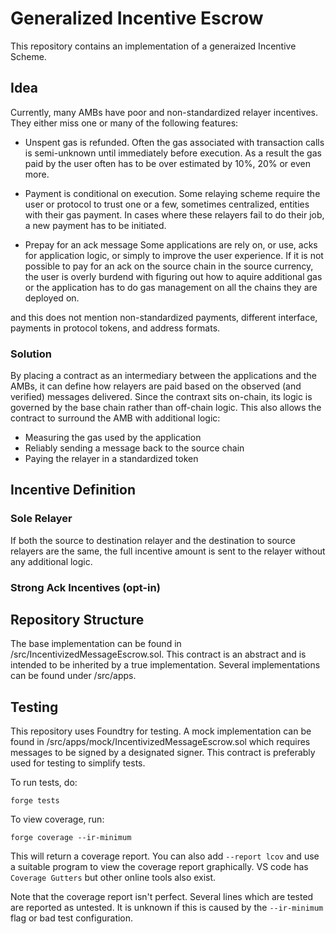 # Generalized Incentive Escrow

This repository contains an implementation of a generaized Incentive Scheme. 

## Idea

Currently, many AMBs have poor and non-standardized relayer incentives. They either miss one or many of the following features:

- Unspent gas is refunded.
Often the gas associated with transaction calls is semi-unknown until immediately before execution. As a result the gas paid by the user often has to be over estimated by 10%, 20% or even more.
  
- Payment is conditional on execution.
Some relaying scheme require the user or protocol to trust one or a few, sometimes centralized, entities with their gas payment. In cases where these relayers fail to do their job, a new payment has to be initiated.

- Prepay for an ack message
Some applications are rely on, or use, acks for application logic, or simply to improve the user experience. If it is not possible to pay for an ack on the source chain in the source currency, the user is overly burdend with figuring out how to aquire additional gas or the application has to do gas management on all the chains they are deployed on.

and this does not mention non-standardized payments, different interface, payments in protocol tokens, and address formats.

### Solution

By placing a contract as an intermediary between the applications and the AMBs, it can define how relayers are paid based on the observed (and verified) messages delivered. Since the contraxt sits on-chain, its logic is governed by the base chain rather than off-chain logic.
This also allows the contract to surround the AMB with additional logic:
- Measuring the gas used by the application
- Reliably sending a message back to the source chain
- Paying the relayer in a standardized token

## Incentive Definition

### Sole Relayer

If both the source to destination relayer and the destination to source relayers are the same, the full incentive amount is sent to the relayer without any additional logic. 

### Strong Ack Incentives (opt-in)

 




## Repository Structure

The base implementation can be found in /src/IncentivizedMessageEscrow.sol. This contract is an abstract and is intended to be inherited by a true implementation. Several implementations can be found under /src/apps.  

## Testing

This repository uses Foundtry for testing. A mock implementation can be found in /src/apps/mock/IncentivizedMessageEscrow.sol which requires messages to be signed by a designated signer. This contract is preferably used for testing to simplify tests.

To run tests, do:
```
forge tests
```

To view coverage, run:
```
forge coverage --ir-minimum
```

This will return a coverage report. You can also add `--report lcov` and use a suitable program to view the coverage report graphically. VS code has `Coverage Gutters` but other online tools also exist.

Note that the coverage report isn't perfect. Several lines which are tested are reported as untested. It is unknown if this is caused by the `--ir-minimum` flag or bad test configuration.
